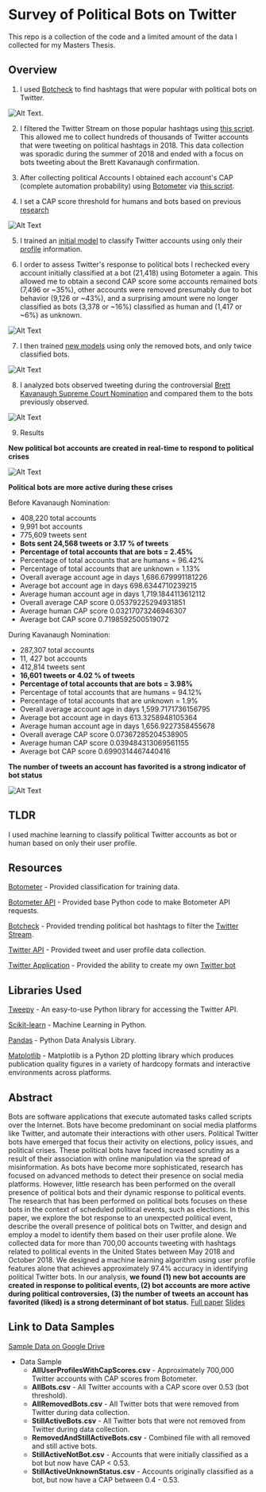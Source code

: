 # Survey of Political Bots on Twitter

This repo is a collection of the code and a limited amount of the data I collected for my Masters Thesis.



## Overview

1. I used [Botcheck](https://botcheck.me/) to find hashtags that were popular with political bots on Twitter. 

![Alt Text](https://github.com/dtroupe18/Thesis-Survey-Of-Political-Bots-On-Twitter/blob/master/Images/TopHashTagsSample.png).

2. I filtered the Twitter Stream on those popular hashtags using [this script](https://github.com/dtroupe18/Thesis-Survey-Of-Political-Bots-On-Twitter/blob/master/StreamingCode/start_stream.py). This allowed me to collect hundreds of thousands of Twitter accounts that were tweeting on political hashtags in 2018. This data collection was sporadic during the summer of 2018 and ended with a focus on bots tweeting about the Brett Kavanaugh confirmation.

3. After collecting political Accounts I obtained each account's CAP (complete automation probability) using [Botometer](https://botometer.iuni.iu.edu/#!/) via [this script](https://github.com/dtroupe18/Thesis-Survey-Of-Political-Bots-On-Twitter/blob/master/BotometerCode/start_botometer.py).

4. I set a CAP score threshold for humans and bots based on previous [research](https://github.com/dtroupe18/Thesis-Survey-Of-Political-Bots-On-Twitter/blob/master/Research/%5B20%5D%20Measuring%20bot%20and%20human%20behavioral%20dynamics%20(used%20Botometer).pdf)

![Alt Text](https://github.com/dtroupe18/Thesis-Survey-Of-Political-Bots-On-Twitter/blob/master/Images/Botometer%20CAP%20Score%20Frequency.png)

5. I trained an [initial model](https://github.com/dtroupe18/Thesis-Survey-Of-Political-Bots-On-Twitter/blob/master/MachineLearningNotebooks/Initial%20ML%20Model.ipynb) to classify Twitter accounts using only their [profile](https://developer.twitter.com/en/docs/tweets/data-dictionary/overview/user-object.html) information.

6. I order to assess Twitter's response to political bots I rechecked every account initially classified at a bot (21,418) using Botometer a again. This allowed me to obtain a second CAP score some accounts remained bots (7,496 or ~35%), other accounts were removed presumably due to bot behavior (9,126 or ~43%), and a surprising amount were no longer classified as bots (3,378 or ~16%) classified as human and (1,417 or ~6%) as unknown.

![Alt Text](https://github.com/dtroupe18/Thesis-Survey-Of-Political-Bots-On-Twitter/blob/master/Images/Old%20CAP%20vs%20New%20CAP%20for%20Bots.png)


7. I then trained [new models](https://github.com/dtroupe18/Thesis-Survey-Of-Political-Bots-On-Twitter/tree/master/MachineLearningNotebooks) using only the removed bots, and only twice classified bots.

![Alt Text](https://github.com/dtroupe18/Thesis-Survey-Of-Political-Bots-On-Twitter/blob/master/Images/ModelAccuracy.png)


8. I analyzed bots observed tweeting during the controversial [Brett Kavanaugh Supreme Court Nomination](https://en.wikipedia.org/wiki/Brett_Kavanaugh#Sexual_assault_allegations) and compared them to the bots previously observed.

![Alt Text](https://github.com/dtroupe18/Thesis-Survey-Of-Political-Bots-On-Twitter/blob/master/Images/Account%20Age%20Distribution.png)

9. Results

**New political bot accounts are created in real-time to respond to political crises**

![Alt Text](https://github.com/dtroupe18/Thesis-Survey-Of-Political-Bots-On-Twitter/blob/master/Images/Kavanaugh%20Account%20Age%20Distribution.png)


**Political bots are more active during these crises**

Before Kavanaugh Nomination:

- 408,220 total accounts
- 9,991 bot accounts
- 775,609 tweets sent
- **Bots sent  24,568  tweets or  3.17 % of tweets**
- **Percentage of total accounts that are bots = 2.45%**
- Percentage of total accounts that are humans = 96.42%
- Percentage of total accounts that are unknown = 1.13%
- Overall average account age in days  1,686.679991181226
- Average bot account age in days  698.6344710239215
- Average human account age in days  1,719.1844113612112
- Overall average CAP score  0.05379225294931851
- Average human CAP score  0.03217073246946307
- Average bot CAP score  0.7198592500519072

During Kavanaugh Nomination:

- 287,307 total accounts
- 11, 427 bot accounts
- 412,814 tweets sent
- **16,601 tweets or  4.02 % of tweets**
- **Percentage of total accounts that are bots = 3.98%**
- Percentage of total accounts that are humans = 94.12%
- Percentage of total accounts that are unknown = 1.9%
- Overall average account age in days  1,599.7171736156795
- Average bot account age in days  613.3258948105364
- Average human account age in days  1,656.9227358455678
- Overall average CAP score  0.07367285204538905
- Average human CAP score  0.039484313069561155
- Average bot CAP score  0.6990314467440416

**The number of tweets an account has favorited is a strong indicator of bot status**

![Alt Text](https://github.com/dtroupe18/Thesis-Survey-Of-Political-Bots-On-Twitter/blob/master/Images/Random%20Forest%20Feature%20Importance%20For%20Removed%20Accounts.png)




## TLDR

I used machine learning to classify political Twitter accounts as bot or human based on only their user profile.




## Resources

[Botometer](https://botometer.iuni.iu.edu/#!/) - Provided classification for training data.

[Botometer API](https://github.com/IUNetSci/botometer-python/blob/master/botometer/__init__.py) - Provided base Python code to make Botometer API requests.

[Botcheck](https://botcheck.me/) - Provided trending political bot hashtags to filter the [Twitter Stream](https://developer.twitter.com/en/docs/tutorials/consuming-streaming-data.html).

[Twitter API](https://developer.twitter.com/en/docs.html) - Provided tweet and user profile data collection.

[Twitter Application](https://developer.twitter.com/en/docs/basics/apps.html) - Provided the ability to create my own [Twitter bot](https://twitter.com/BotDetectionBot) 





## Libraries Used

[Tweepy](http://www.tweepy.org/) - An easy-to-use Python library for accessing the Twitter API.

[Scikit-learn](https://scikit-learn.org/stable/) - Machine Learning in Python.

[Pandas](https://pandas.pydata.org/) - Python Data Analysis Library.

[Matplotlib](https://matplotlib.org/) - Matplotlib is a Python 2D plotting library which produces publication quality figures in a variety of hardcopy formats and interactive environments across platforms. 





## Abstract

Bots are software applications that execute automated tasks called scripts over the Internet. Bots have become predominant on social media platforms like Twitter, and automate their interactions with other users. Political Twitter bots have emerged that focus their activity on elections, policy issues, and political crises. These political bots have faced increased scrutiny as a result of their association with online manipulation via the spread of misinformation. As bots have become more sophisticated, research has focused on advanced methods to detect their presence on social media platforms. However, little research has been performed on the overall presence of political bots and their dynamic response to political events. The research that has been performed on political bots focuses on these bots in the context of scheduled political events, such as elections. In this paper, we explore the bot response to an unexpected political event, describe the overall presence of political bots on Twitter, and design and employ a model to identify them based on their user profile alone. We collected data for more than 700,00 accounts tweeting with hashtags related to political events in the United States between May 2018 and October 2018. We designed a machine learning algorithm using user profile features alone that achieves approximately 97.4% accuracy in identifying political Twitter bots. In our analysis, **we found (1) new bot accounts are created in response to political events, (2) bot accounts are more active during political controversies, (3) the number of tweets an account has favorited (liked) is a strong determinant of bot status.** [Full paper](https://github.com/dtroupe18/Thesis-Survey-Of-Political-Bots-On-Twitter/blob/master/David%20Troupe%20-%20Masters%20Thesis%20-%20Survery%20of%20Political%20Bots%20on%20Twitter.pdf)    [Slides](https://github.com/dtroupe18/Thesis-Survey-Of-Political-Bots-On-Twitter/blob/master/ThesisDefenseSlides.pdf)


## Link to Data Samples
[Sample Data on Google Drive](https://drive.google.com/drive/folders/1h5TKuJu9VH5C_AcOp47l5f_Mw5QBuKl1?usp=sharing)

* Data Sample
    * **AllUserProfilesWithCapScores.csv** - Approximately 700,000 Twitter accounts with CAP scores from Botometer.
    * **AllBots.csv** - All Twitter accounts with a CAP score over 0.53 (bot threshold).
    * **AllRemovedBots.csv** - All Twitter bots that were removed from Twitter during data collection.
    * **StillActiveBots.csv** - All Twitter bots that were not removed from Twitter during data collection.
    * **RemovedAndStillActiveBots.csv** - Combined file with all removed and still active bots.
    * **StillActiveNotBot.csv** - Accounts that were initially classified as a bot but now have CAP < 0.53.
    * **StillActiveUnknownStatus.csv** - Accounts originally classified as a bot, but now have a CAP between 0.4 - 0.53.


